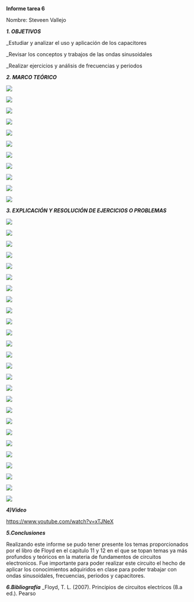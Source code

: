 **Informe tarea 6**

Nombre: Steveen Vallejo 

***1. OBJETIVOS***

_Estudiar y analizar el uso y aplicación de los capacitores

_Revisar los conceptos y trabajos de las ondas sinusoidales

_Realizar ejercicios y análisis de frecuencias y periodos

***2. MARCO TEÓRICO*** 

![](https://github.com/smvaca2/Informe-Tarea-6/blob/56a1126a98ad5430b2a0dad73bbc6bd19fff7eaa/1.PNG)

![](https://github.com/smvaca2/Informe-Tarea-6/blob/56a1126a98ad5430b2a0dad73bbc6bd19fff7eaa/2.PNG)

![](https://github.com/smvaca2/Informe-Tarea-6/blob/56a1126a98ad5430b2a0dad73bbc6bd19fff7eaa/3.PNG)

![](https://github.com/smvaca2/Informe-Tarea-6/blob/56a1126a98ad5430b2a0dad73bbc6bd19fff7eaa/4.PNG)

![](https://github.com/smvaca2/Informe-Tarea-6/blob/56a1126a98ad5430b2a0dad73bbc6bd19fff7eaa/5.PNG)

![](https://github.com/smvaca2/Informe-Tarea-6/blob/56a1126a98ad5430b2a0dad73bbc6bd19fff7eaa/6.PNG)

![](https://github.com/smvaca2/Informe-Tarea-6/blob/56a1126a98ad5430b2a0dad73bbc6bd19fff7eaa/7.PNG)

![](https://github.com/smvaca2/Informe-Tarea-6/blob/56a1126a98ad5430b2a0dad73bbc6bd19fff7eaa/8.PNG)

![](https://github.com/smvaca2/Informe-Tarea-6/blob/56a1126a98ad5430b2a0dad73bbc6bd19fff7eaa/9.PNG)

![](https://github.com/smvaca2/Informe-Tarea-6/blob/56a1126a98ad5430b2a0dad73bbc6bd19fff7eaa/10.PNG)

![](https://github.com/smvaca2/Informe-Tarea-6/blob/56a1126a98ad5430b2a0dad73bbc6bd19fff7eaa/11.PNG)

***3. EXPLICACIÓN Y RESOLUCIÓN DE EJERCICIOS O PROBLEMAS***

![](https://github.com/smvaca2/Informe-Tarea-6/blob/5d35103517cf3f491b10adf9150fc7273c39bd5c/a.PNG)

![](https://github.com/smvaca2/Informe-Tarea-6/blob/5d35103517cf3f491b10adf9150fc7273c39bd5c/b.PNG)

![](https://github.com/smvaca2/Informe-Tarea-6/blob/5d35103517cf3f491b10adf9150fc7273c39bd5c/c.PNG)

![](https://github.com/smvaca2/Informe-Tarea-6/blob/5d35103517cf3f491b10adf9150fc7273c39bd5c/d.PNG)

![](https://github.com/smvaca2/Informe-Tarea-6/blob/5d35103517cf3f491b10adf9150fc7273c39bd5c/e.PNG)

![](https://github.com/smvaca2/Informe-Tarea-6/blob/5d35103517cf3f491b10adf9150fc7273c39bd5c/f.PNG)

![](https://github.com/smvaca2/Informe-Tarea-6/blob/5d35103517cf3f491b10adf9150fc7273c39bd5c/g.PNG)

![](https://github.com/smvaca2/Informe-Tarea-6/blob/f3e0b82a00fb41eaa164f4641a05c20dd2180aa1/h.PNG)

![](https://github.com/smvaca2/Informe-Tarea-6/blob/f3e0b82a00fb41eaa164f4641a05c20dd2180aa1/i.PNG)

![](https://github.com/smvaca2/Informe-Tarea-6/blob/f3e0b82a00fb41eaa164f4641a05c20dd2180aa1/j.PNG)

![](https://github.com/smvaca2/Informe-Tarea-6/blob/f3e0b82a00fb41eaa164f4641a05c20dd2180aa1/k.PNG)

![](https://github.com/smvaca2/Informe-Tarea-6/blob/f3e0b82a00fb41eaa164f4641a05c20dd2180aa1/l.PNG)

![](https://github.com/smvaca2/Informe-Tarea-6/blob/f3e0b82a00fb41eaa164f4641a05c20dd2180aa1/m.PNG)

![](https://github.com/smvaca2/Informe-Tarea-6/blob/f3e0b82a00fb41eaa164f4641a05c20dd2180aa1/n.PNG)

![](https://github.com/smvaca2/Informe-Tarea-6/blob/6382471a0a1053d183fc63ec50a713af46a4ec04/%C3%B1.PNG)

![](https://github.com/smvaca2/Informe-Tarea-6/blob/f3e0b82a00fb41eaa164f4641a05c20dd2180aa1/o.PNG)

![](https://github.com/smvaca2/Informe-Tarea-6/blob/f3e0b82a00fb41eaa164f4641a05c20dd2180aa1/p.PNG)

![](https://github.com/smvaca2/Informe-Tarea-6/blob/f3e0b82a00fb41eaa164f4641a05c20dd2180aa1/q.PNG)

![](https://github.com/smvaca2/Informe-Tarea-6/blob/6382471a0a1053d183fc63ec50a713af46a4ec04/r.PNG)

![](https://github.com/smvaca2/Informe-Tarea-6/blob/6382471a0a1053d183fc63ec50a713af46a4ec04/s.PNG)

![](https://github.com/smvaca2/Informe-Tarea-6/blob/6382471a0a1053d183fc63ec50a713af46a4ec04/t.PNG)

![](https://github.com/smvaca2/Informe-Tarea-6/blob/6382471a0a1053d183fc63ec50a713af46a4ec04/u.PNG)

![](https://github.com/smvaca2/Informe-Tarea-6/blob/6382471a0a1053d183fc63ec50a713af46a4ec04/v.PNG)

![](https://github.com/smvaca2/Informe-Tarea-6/blob/6382471a0a1053d183fc63ec50a713af46a4ec04/w.PNG)

![](https://github.com/smvaca2/Informe-Tarea-6/blob/6382471a0a1053d183fc63ec50a713af46a4ec04/x.PNG)

![](https://github.com/smvaca2/Informe-Tarea-6/blob/6382471a0a1053d183fc63ec50a713af46a4ec04/y.PNG)

***4)Video***

https://www.youtube.com/watch?v=xTJNeX

***5.Conclusiones***

Realizando este informe se pudo tener presente los temas proporcionados por el libro de Floyd en el capitulo 11 y 12 en el que se topan temas ya más profundos y teóricos en la materia de fundamentos de circuitos electronicos. Fue importante para poder realizar este circuito el hecho de aplicar los conocimientos adquiridos en clase para poder trabajar con ondas sinusoidales, frecuencias, periodos y capacitores.

***6.Bibliografía***
_Floyd, T. L. (2007). Principios de circuitos electricos (8.a ed.). Pearso

